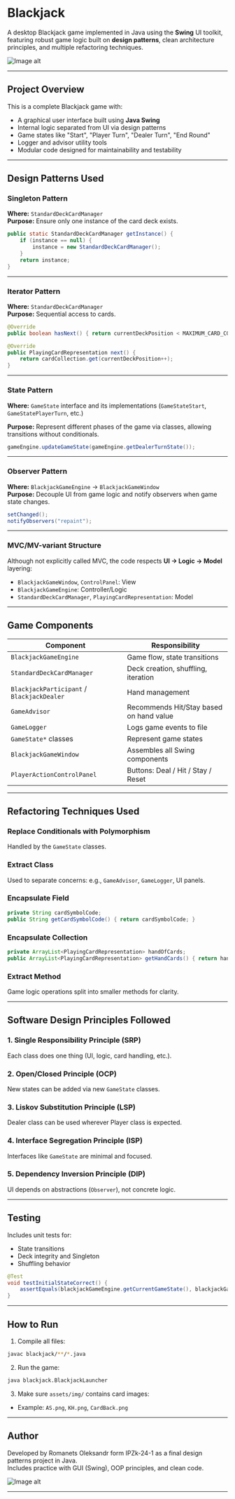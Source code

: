 # Blackjack

A desktop Blackjack game implemented in Java using the **Swing** UI toolkit, featuring robust game logic built on **design patterns**, clean architecture principles, and multiple refactoring techniques.

![Image alt](https://github.com/kerosene2562/black-jack/raw/main/imgs/game.png)

---

## Project Overview

This is a complete Blackjack game with:

- A graphical user interface built using **Java Swing**
- Internal logic separated from UI via design patterns
- Game states like "Start", "Player Turn", "Dealer Turn", "End Round"
- Logger and advisor utility tools
- Modular code designed for maintainability and testability

---

## Design Patterns Used

### Singleton Pattern

**Where:** `StandardDeckCardManager`  
**Purpose:** Ensure only one instance of the card deck exists.

```java
public static StandardDeckCardManager getInstance() {
    if (instance == null) {
        instance = new StandardDeckCardManager();
    }
    return instance;
}
```

---

### Iterator Pattern

**Where:** `StandardDeckCardManager`  
**Purpose:** Sequential access to cards.

```java
@Override
public boolean hasNext() { return currentDeckPosition < MAXIMUM_CARD_COUNT; }

@Override
public PlayingCardRepresentation next() {
    return cardCollection.get(currentDeckPosition++);
}
```

---

### State Pattern

**Where:** `GameState` interface and its implementations (`GameStateStart`, `GameStatePlayerTurn`, etc.)

**Purpose:** Represent different phases of the game via classes, allowing transitions without conditionals.

```java
gameEngine.updateGameState(gameEngine.getDealerTurnState());
```

---

### Observer Pattern

**Where:** `BlackjackGameEngine` → `BlackjackGameWindow`  
**Purpose:** Decouple UI from game logic and notify observers when game state changes.

```java
setChanged();
notifyObservers("repaint");
```

---

### MVC/MV-variant Structure

Although not explicitly called MVC, the code respects **UI → Logic → Model** layering:

- `BlackjackGameWindow`, `ControlPanel`: View
- `BlackjackGameEngine`: Controller/Logic
- `StandardDeckCardManager`, `PlayingCardRepresentation`: Model

---

## Game Components

| Component | Responsibility |
|-----------|----------------|
| `BlackjackGameEngine` | Game flow, state transitions |
| `StandardDeckCardManager` | Deck creation, shuffling, iteration |
| `BlackjackParticipant` / `BlackjackDealer` | Hand management |
| `GameAdvisor` | Recommends Hit/Stay based on hand value |
| `GameLogger` | Logs game events to file |
| `GameState*` classes | Represent game states |
| `BlackjackGameWindow` | Assembles all Swing components |
| `PlayerActionControlPanel` | Buttons: Deal / Hit / Stay / Reset |

---

## Refactoring Techniques Used

### Replace Conditionals with Polymorphism

Handled by the `GameState` classes.

### Extract Class

Used to separate concerns: e.g., `GameAdvisor`, `GameLogger`, UI panels.

### Encapsulate Field

```java
private String cardSymbolCode;
public String getCardSymbolCode() { return cardSymbolCode; }
```

### Encapsulate Collection

```java
private ArrayList<PlayingCardRepresentation> handOfCards;
public ArrayList<PlayingCardRepresentation> getHandCards() { return handOfCards; }
```

### Extract Method

Game logic operations split into smaller methods for clarity.

---

## Software Design Principles Followed

### 1. Single Responsibility Principle (SRP)
Each class does one thing (UI, logic, card handling, etc.).

### 2. Open/Closed Principle (OCP)
New states can be added via new `GameState` classes.

### 3. Liskov Substitution Principle (LSP)
Dealer class can be used wherever Player class is expected.

### 4. Interface Segregation Principle (ISP)
Interfaces like `GameState` are minimal and focused.

### 5. Dependency Inversion Principle (DIP)
UI depends on abstractions (`Observer`), not concrete logic.

---

## Testing

Includes unit tests for:

- State transitions
- Deck integrity and Singleton
- Shuffling behavior

```java
@Test
void testInitialStateCorrect() {
    assertEquals(blackjackGameEngine.getCurrentGameState(), blackjackGameEngine.getStartState());
}
```

---

## How to Run

1. Compile all files:
```bash
javac blackjack/**/*.java
```

2. Run the game:
```bash
java blackjack.BlackjackLauncher
```

3. Make sure `assets/img/` contains card images:
- Example: `AS.png`, `KH.png`, `CardBack.png`

---

## Author

Developed by Romanets Oleksandr form IPZk-24-1 as a final design patterns project in Java.  
Includes practice with GUI (Swing), OOP principles, and clean code.

![Image alt](https://github.com/kerosene2562/black-jack/raw/main/imgs/strings.png)

---